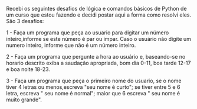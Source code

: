 Recebi os seguintes desafios de lógica e comandos básicos de Python de um curso que estou fazendo e decidi postar aqui a forma como resolvi eles.
São 3 desafios:

1 - Faça um programa que peça ao usuario para digitar um número inteiro,informe se este número é par ou impar.
Caso o usuário não digite um numero inteiro, informe que não é um número inteiro.

2 - Faça um programa que pergunte a hora ao usuário e, baseando-se no horario descrito exiba a saudação
apropriada, bom dia 0-11, boa tarde 12-17 e boa noite 18-23.

3 - Faça um  programa que peça o primeiro nome do usuario, se o nome tiver 4 letras ou menos,escreva
"seu nome é curto"; se tiver entre 5 e 6 letra, escreva " seu nome é normal"; maior que 6 escreva " seu nome é muito
grande".
